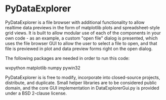 PyDataExplorer
==============

PyDataExplorer is a file browser with additional functionality to allow realtime data previews in the form of matplotlib plots and spreadsheet-style grid views.  It is built to allow modular use of each of the components in your own code - as an example, a custom "open file" dialog is presented, which uses the file browser GUI to allow the user to select a file to open, and that file is previewed in plot and data preview forms right on the open dialog.

The following packages are needed in order to run this code:

wxpython
matplotlib
numpy
pywin32

PyDataExplorer is is free to modify, incorporate into closed-source projects, distribute, and duplicate.  Small helper libraries are to be considered public domain, and the core GUI implementation in DataExplorerGui.py is provided under a BSD 2-clause license.
